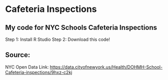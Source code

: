 # Cafeteria Inspections
## My code for NYC Schools Cafeteria Inspections

Step 1: Install R Studio
Step 2: Download this code!

## Source:
NYC Open Data
Link: https://data.cityofnewyork.us/Health/DOHMH-School-Cafeteria-inspections/9hxz-c2kj
